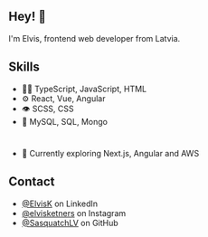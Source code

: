 ## Hey! 👋
I'm Elvis, frontend web developer from Latvia.

## Skills
- 👨‍💻 TypeScript, JavaScript, HTML
- ⚙️ React, Vue, Angular
- 👁️ SCSS, CSS
- 💽 MySQL, SQL, Mongo

#
- 🌱 Currently exploring Next.js, Angular and AWS

## Contact
- [@ElvisK](https://www.linkedin.com/in/elvis-k/) on LinkedIn
- [@elvisketners](https://www.instagram.com/elvisketners/) on Instagram
- [@SasquatchLV](https://github.com/SasquatchLV) on GitHub
          
<!--
**SasquatchLV/SasquatchLV** is a ✨ _special_ ✨ repository because its `README.md` (this file) appears on your GitHub profile.

Here are some ideas to get you started:

- 🔭 I’m currently working on ...
- 🌱 I’m currently learning ...
- 👯 I’m looking to collaborate on ...
- 🤔 I’m looking for help with ...
- 💬 Ask me about ...
- 📫 How to reach me: ...
- 😄 Pronouns: ...
- ⚡ Fun fact: ...
-->

